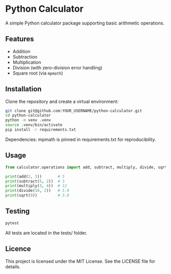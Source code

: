 # Python Calculator

A simple Python calculator package supporting basic arithmetic operations.

## Features

- Addition
- Subtraction
- Multiplication
- Division (with zero-division error handling)
- Square root (via `mpmath`)

## Installation

Clone the repository and create a virtual environment:

```bash
git clone git@github.com:YOUR_USERNAME/python-calculator.git
cd python-calculator
python -m venv .venv
source .venv/bin/activate
pip install -r requirements.txt
```

Dependencies: mpmath is pinned in requirements.txt for reproducibility.

## Usage

```python
from calculator.operations import add, subtract, multiply, divide, sqrt

print(add(2, 3))       # 5
print(subtract(5, 2))  # 3
print(multiply(3, 4))  # 12
print(divide(10, 2))   # 5.0
print(sqrt(9))         # 3.0
```

## Testing

```bash
pytest
```

All tests are located in the tests/ folder.

## Licence

This project is licensed under the MIT License. See the LICENSE file for 
details.
